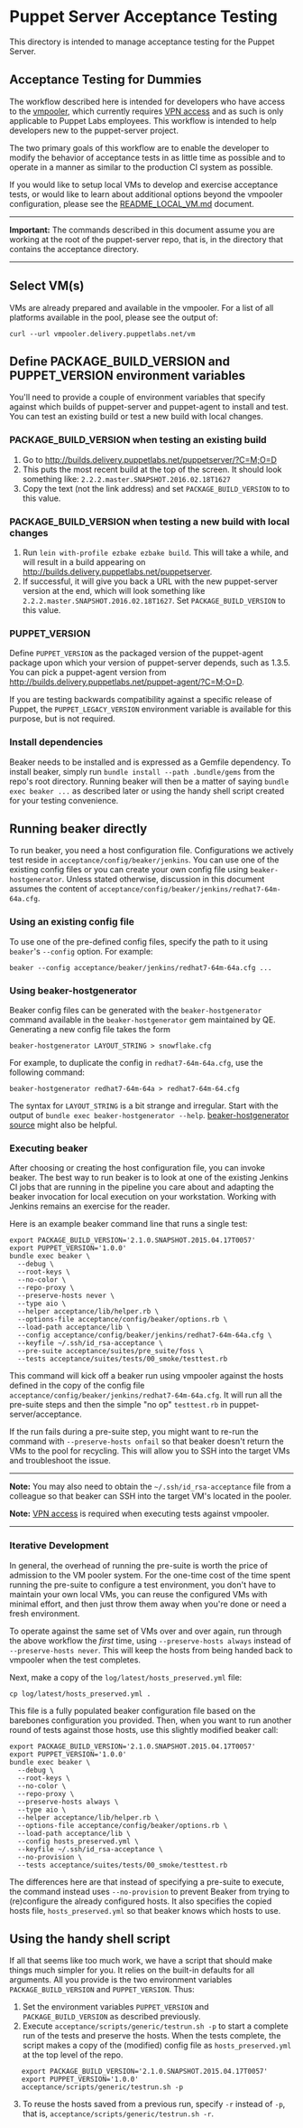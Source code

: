 # Puppet Server Acceptance Testing

This directory is intended to manage acceptance testing for the Puppet Server.

## Acceptance Testing for Dummies

The workflow described here is intended for developers who have access to the
[vmpooler](http://vmpooler.delivery.puppetlabs.net), which currently requires
[VPN access](https://confluence.puppetlabs.com/display/HELP/VPN+access) and as
such is only applicable to Puppet Labs employees. This workflow is intended to
help developers new to the puppet-server project.

The two primary goals of this workflow are to enable the developer to modify
the behavior of acceptance tests in as little time as possible and to operate
in a manner as similar to the production CI system as possible.

If you would like to setup local VMs to develop and exercise acceptance tests,
or would like to learn about additional options beyond the vmpooler
configuration, please see the [README_LOCAL_VM.md](README_LOCAL_VM.md)
document.

-------------------------------------------------------------------------------

**Important:** The commands described in this document assume you are
  working at the root of the puppet-server repo, that is, in the
  directory that contains the acceptance directory.

-------------------------------------------------------------------------------

## Select VM(s)

VMs are already prepared and available in the vmpooler. For a list of all
platforms available in the pool, please see the output of:

    curl --url vmpooler.delivery.puppetlabs.net/vm

## Define PACKAGE_BUILD_VERSION and PUPPET_VERSION environment variables

You'll need to provide a couple of environment variables that specify against
which builds of puppet-server and puppet-agent to install and
test. You can test an existing build or test a new build with local
changes.

### PACKAGE_BUILD_VERSION when testing an existing build

1. Go to http://builds.delivery.puppetlabs.net/puppetserver/?C=M;O=D
2. This puts the most recent build at the top of the screen. It should
   look something like: `2.2.2.master.SNAPSHOT.2016.02.18T1627`
3. Copy the text (not the link address) and set `PACKAGE_BUILD_VERSION` to
   to this value.

### PACKAGE_BUILD_VERSION when testing a new build with local changes

1. Run `lein with-profile ezbake ezbake build`. This will take a while, and
   will result in a build appearing on http://builds.delivery.puppetlabs.net/puppetserver.
2. If successful, it will give you back a URL with the new puppet-server
   version at the end, which will look something like `2.2.2.master.SNAPSHOT.2016.02.18T1627`.
   Set `PACKAGE_BUILD_VERSION` to this value.

### PUPPET_VERSION

Define `PUPPET_VERSION` as the packaged version of the puppet-agent package
upon which your version of puppet-server depends, such as 1.3.5. You can pick
a puppet-agent version from http://builds.delivery.puppetlabs.net/puppet-agent/?C=M;O=D.

If you are testing backwards compatibility against a specific release of
Puppet, the `PUPPET_LEGACY_VERSION` environment variable is available for this
purpose, but is not required.

### Install dependencies

Beaker needs to be installed and is expressed as a Gemfile
dependency. To install beaker, simply run `bundle install --path
.bundle/gems` from the repo's root directory. Running beaker will then
be a matter of saying `bundle exec beaker ...` as described later or
using the handy shell script created for your testing convenience. 

## Running beaker directly

To run beaker, you need a host configuration file. Configurations we
actively test reside in `acceptance/config/beaker/jenkins`. You can use
one of the existing config files or you can create your own config
file using `beaker-hostgenerator`. Unless stated otherwise,
discussion in this document assumes the content of
`acceptance/config/beaker/jenkins/redhat7-64m-64a.cfg`.

### Using an existing config file

To use one of the pre-defined config files, specify the path to it
using `beaker`'s `--config` option. For example:

    beaker --config acceptance/beaker/jenkins/redhat7-64m-64a.cfg ...

### Using beaker-hostgenerator

Beaker config files can be generated with the `beaker-hostgenerator`
command available in the `beaker-hostgenerator` gem maintained by
QE. Generating a new config file takes the form

    beaker-hostgenerator LAYOUT_STRING > snowflake.cfg

For example, to duplicate the config in `redhat7-64m-64a.cfg`, use the
following command:

    beaker-hostgenerator redhat7-64m-64a > redhat7-64m-64.cfg

The syntax for `LAYOUT_STRING` is a bit strange and irregular. Start
with the output of `bundle exec beaker-hostgenerator --help`.
[beaker-hostgenerator source](https://github.com/puppetlabs/beaker-hostgenerator)
might also be helpful.

### Executing beaker

After choosing or creating the host configuration file, you can invoke
beaker. The best way to run beaker is to look at one of the existing
Jenkins CI jobs that are running in the pipeline you care about and
adapting the beaker invocation for local execution on your
workstation. Working with Jenkins remains an exercise for the reader.

Here is an example beaker command line that runs a single test:

    export PACKAGE_BUILD_VERSION='2.1.0.SNAPSHOT.2015.04.17T0057'
    export PUPPET_VERSION='1.0.0'
    bundle exec beaker \
      --debug \
      --root-keys \
      --no-color \
      --repo-proxy \
      --preserve-hosts never \
      --type aio \
      --helper acceptance/lib/helper.rb \
      --options-file acceptance/config/beaker/options.rb \
      --load-path acceptance/lib \
      --config acceptance/config/beaker/jenkins/redhat7-64m-64a.cfg \
      --keyfile ~/.ssh/id_rsa-acceptance \
      --pre-suite acceptance/suites/pre_suite/foss \
      --tests acceptance/suites/tests/00_smoke/testtest.rb

This command will kick off a beaker run using vmpooler against the
hosts defined in the copy of the config file
`acceptance/config/beaker/jenkins/redhat7-64m-64a.cfg`. It will run
all the pre-suite steps and then the simple "no op" `testtest.rb` in
puppet-server/acceptance.

If the run fails during a pre-suite step, you might want to re-run the
command with `--preserve-hosts onfail` so that beaker doesn't return
the VMs to the pool for recycling. This will allow you to SSH into the
target VMs and troubleshoot the issue.

-------------------------------------------------------------------------------

**Note:** You may also need to obtain the `~/.ssh/id_rsa-acceptance`
file from a colleague so that beaker can SSH into the target VM's
located in the pooler.

**Note:** [VPN access](https://confluence.puppetlabs.com/display/HELP/VPN+access)
is required when executing tests against vmpooler.

-------------------------------------------------------------------------------

### Iterative Development

In general, the overhead of running the pre-suite is worth the price
of admission to the VM pooler system. For the one-time cost of the
time spent running the pre-suite to configure a test environment, you
don't have to maintain your own local VMs, you can reuse the
configured VMs with minimal effort, and then just throw them away when
you're done or need a fresh environment.

To operate against the same set of VMs over and over again, run
through the above workflow the _first_ time, using `--preserve-hosts
always` instead of `--preserve-hosts never`. This will keep the hosts
from being handed back to vmpooler when the test completes.

Next, make a copy of the `log/latest/hosts_preserved.yml` file:

    cp log/latest/hosts_preserved.yml .

This file is a fully populated beaker configuration file based on the
barebones configuration you provided. Then, when you want to run
another round of tests against those hosts, use this slightly modified
beaker call:

    export PACKAGE_BUILD_VERSION='2.1.0.SNAPSHOT.2015.04.17T0057'
    export PUPPET_VERSION='1.0.0'
    bundle exec beaker \
      --debug \
      --root-keys \
      --no-color \
      --repo-proxy \
      --preserve-hosts always \
      --type aio \
      --helper acceptance/lib/helper.rb \
      --options-file acceptance/config/beaker/options.rb \
      --load-path acceptance/lib \
      --config hosts_preserved.yml \
      --keyfile ~/.ssh/id_rsa-acceptance \
      --no-provision \
      --tests acceptance/suites/tests/00_smoke/testtest.rb

The differences here are that instead of specifying a pre-suite to
execute, the command instead uses `--no-provision` to prevent Beaker
from trying to (re)configure the already configured hosts. It also
specifies the copied hosts file, `hosts_preserved.yml` so that beaker
knows which hosts to use. 

## Using the handy shell script
If all that seems like too much work, we have a script that should
make things much simpler for you. It relies on the built-in defaults
for all arguments. All you provide is the two environment variables
`PACKAGE_BUILD_VERSION` and `PUPPET_VERSION`. Thus:

1. Set the environment variables `PUPPET_VERSION` and
   `PACKAGE_BUILD_VERSION` as described previously.
2. Execute `acceptance/scripts/generic/testrun.sh -p` to start a
   complete run of the tests and preserve the hosts. When the tests
   complete, the script makes a copy of the (modified) config file as
   `hosts_preserved.yml` at the top level of the repo.

```
   export PACKAGE_BUILD_VERSION='2.1.0.SNAPSHOT.2015.04.17T0057'
   export PUPPET_VERSION='1.0.0'
   acceptance/scripts/generic/testrun.sh -p
```
   
3. To reuse the hosts saved from a previous run, specify `-r` instead
   of `-p`, that is, `acceptance/scripts/generic/testrun.sh -r`.
